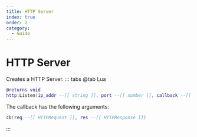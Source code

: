 ```yaml
---
title: HTTP Server
index: true
order: 2
category:
  - Guide
---
```


# HTTP Server
Creates a HTTP Server.
::: tabs
@tab Lua
```lua
@returns void
http:Listen(ip_addr --[[ string ]], port --[[ number ]], callback --[[ function ]])
```
The callback has the following arguments:
```lua
cb(req --[[ HTTPRequest ]], res --[[ HTTPResponse ]])
```
:::